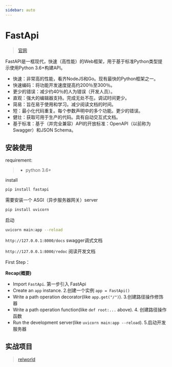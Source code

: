 ```yaml
---
sidebar: auto
---
```

# FastApi
> [官网](https://fastapi.tiangolo.com/)

FastAPI是一框现代，快速（高性能）的Web框架，用于基于标准Python类型提示使用Python 3.6+构建API。

- 快速：非常高的性能，看齐NodeJS和Go。现有最快的Python框架之一。
- 快速编码：将功能开发速度提高约200％至300％。
- 更少的错误：减少约40％的人为错误（开发人员）。
- 直观：强大的编辑器支持。完成无处不在。调试时间更少。
- 简易：旨在易于使用和学习。减少阅读文档的时间。
- 短：最小化代码重复。每个参数声明中的多个功能。更少的错误。
- 健壮：获取可用于生产的代码。具有自动交互式文档。
- 基于标准：基于（并完全兼容）API的开放标准：OpenAPI（以前称为Swagger）和JSON Schema。

## 安装使用

requirement:
> * python 3.6+

install
```bash
pip install fastapi
```
需要安装一个 ASGI（异步服务器网关）server
```bash
pip install uvicorn
```

启动
```bash
uvicorn main:app --reload
```

`http://127.0.0.1:8000/docs` swagger调式文档

`http://127.0.0.1:8000/redoc` 阅读开发文档

First Step：

**Recap(概要)**
- Import `FastApi`. 第一步引入 FastApi
- Create an `app` instance. 2.创建一个实例 `app = FastApi()`
- Write a path operation decorator(like `app.get("/")`). 3.创建路径操作修饰器
- Write a path operation function(like `def root:...` above). 4. 创建路径操作函数
- Run the development server(like `uvicorn main:app --reload`). 5.启动开发服务器


## 实战项目
> [relworld](https://github.com/tiangolo/full-stack-fastapi-postgresql)
